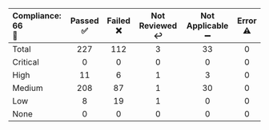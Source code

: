 | Compliance: 66<br>:test_tube: | Passed<br>:white_check_mark: | Failed<br>:x: | Not Reviewed<br>:leftwards_arrow_with_hook: | Not Applicable<br>:heavy_minus_sign: | Error<br>:warning: |
| :---------------------------- | :--------------------------: | :-----------: | :-----------------------------------------: | :----------------------------------: | :----------------: |
| Total                         |             227              |      112      |                      3                      |                  33                  |         0          |
| Critical                      |              0               |       0       |                      0                      |                  0                   |         0          |
| High                          |              11              |       6       |                      1                      |                  3                   |         0          |
| Medium                        |             208              |      87       |                      1                      |                  30                  |         0          |
| Low                           |              8               |      19       |                      1                      |                  0                   |         0          |
| None                          |              0               |       0       |                      0                      |                  0                   |         0          |
